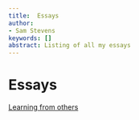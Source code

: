 ```yaml
---
title:  Essays
author:
- Sam Stevens
keywords: []
abstract: Listing of all my essays
---
```


# Essays

[Learning from others](/essays/learning-from-others)
